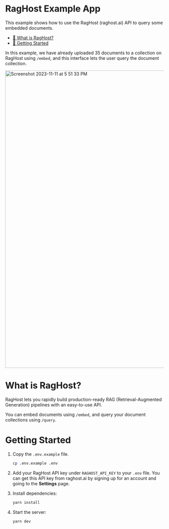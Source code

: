 # RagHost Example App

This example shows how to use the RagHost (raghost.ai) API to query some embedded documents.

- [🤔 What is RagHost?](#what-is-raghost)
- [🏁 Getting Started](#getting-started)

In this example, we have already uploaded 35 documents to a collection on RagHost using `/embed`, and this interface lets the user query the document collection.

<img width="947" alt="Screenshot 2023-11-11 at 5 51 33 PM" src="https://github.com/marissamarym/raghost-example/assets/1459660/5b59bcd4-3d6b-4e76-aa86-e2fcaffb930b">

# What is RagHost?

RagHost lets you rapidly build production-ready RAG (Retrieval-Augmented Generation) pipelines with an easy-to-use API.

You can embed documents using `/embed`, and query your document collections using `/query`.

# Getting Started

1. Copy the `.env.example` file.

   ```bash
   cp .env.example .env
   ```

2. Add your RagHost API key under `RAGHOST_API_KEY` to your `.env` file. You can get this API key from raghost.ai by signing up for an account and going to the **Settings** page.

3. Install dependencies:

   ```bash
   yarn install
   ```

5. Start the server:

   ```bash
   yarn dev
   ```
